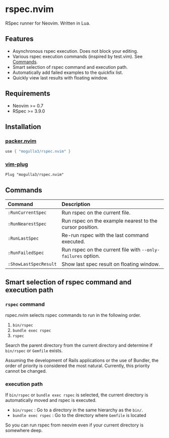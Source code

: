 # rspec.nvim

RSpec runner for Neovim. Written in Lua.

## Features

- Asynchronous rspec execution. Does not block your editing.
- Various rspec execution commands (inspired by test.vim). See [Commands](#Commands).
- Smart selection of rspec command and execution path.
- Automatically add failed examples to the quickfix list.
- Quickly view last results with floating window.

## Requirements

- Neovim >= 0.7
- RSpec >= 3.9.0

## Installation

### [packer.nvim](https://github.com/wbthomason/packer.nvim)

```lua
use { "mogulla3/rspec.nvim" }
```

### [vim-plug](https://github.com/junegunn/vim-plug)

```vim
Plug "mogulla3/rspec.nvim"
```

## Commands

|Command|Description|
|:--|:--|
|`:RunCurrentSpec`|Run rspec on the current file.|
|`:RunNearestSpec`|Run rspec on the example nearest to the cursor position.|
|`:RunLastSpec`|Re-run rspec with the last command executed.|
|`:RunFailedSpec`|Run rspec on the current file with `--only-failures` option.|
|`:ShowLastSpecResult`|Show last spec result on floating window.|

## Smart selection of rspec command and execution path

### `rspec` command

rspec.nvim selects rspec commands to run in the following order.

1. `bin/rspec`
1. `bundle exec rspec`
1. `rspec`

Search the parent directory from the current directory and determine if `bin/rspec` or `Gemfile` exists.

Assuming the development of Rails applications or the use of Bundler, the order of priority is considered the most natural. Currently, this priority cannot be changed.

### execution path

If `bin/rspec` or `bundle exec rspec` is selected, the current directory is automatically moved and rspec is executed.

- `bin/rspec` : Go to a directory in the same hierarchy as the `bin/`.
- `bundle exec rspec` : Go to the directory where `Gemfile` is located

So you can run rspec from neovim even if your current directory is somewhere deep.
